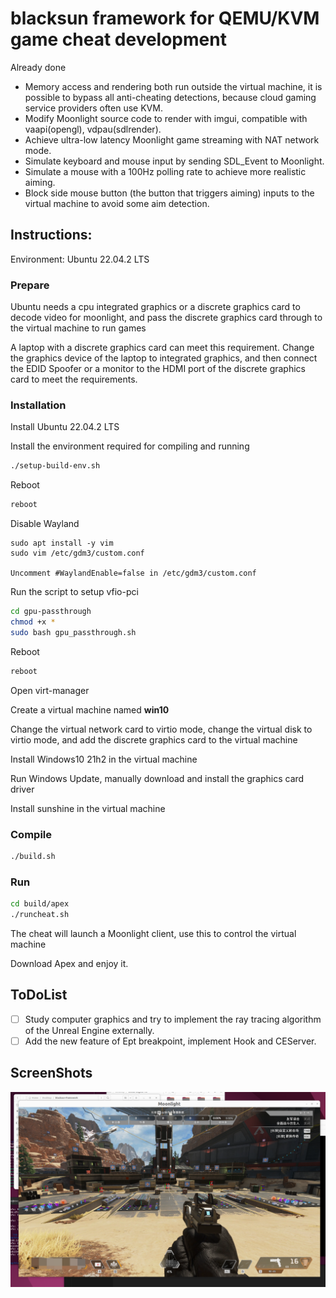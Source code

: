 # blacksun framework for QEMU/KVM game cheat development

Already done

- Memory access and rendering both run outside the virtual machine, it is possible to bypass all anti-cheating detections, because cloud gaming service providers often use KVM.
- Modify Moonlight source code to render with imgui, compatible with vaapi(opengl), vdpau(sdlrender).
- Achieve ultra-low latency Moonlight game streaming with NAT network mode.
- Simulate keyboard and mouse input by sending SDL_Event to Moonlight.
- Simulate a mouse with a 100Hz polling rate to achieve more realistic aiming.
- Block side mouse button (the button that triggers aiming) inputs to the virtual machine to avoid some aim detection.

## Instructions:

Environment: Ubuntu 22.04.2 LTS

### Prepare

Ubuntu needs a cpu integrated graphics or a discrete graphics card to decode video for moonlight, and pass the discrete graphics card through to the virtual machine to run games

A laptop with a discrete graphics card can meet this requirement. Change the graphics device of the laptop to integrated graphics, and then connect the EDID Spoofer or a monitor to the HDMI port of the discrete graphics card to meet the requirements.

### Installation

Install Ubuntu 22.04.2 LTS

Install the environment required for compiling and running

```bash
./setup-build-env.sh
```

Reboot

```bash
reboot
```

Disable Wayland 

```
sudo apt install -y vim
sudo vim /etc/gdm3/custom.conf

Uncomment #WaylandEnable=false in /etc/gdm3/custom.conf
```

Run the script to setup vfio-pci

```bash
cd gpu-passthrough
chmod +x *
sudo bash gpu_passthrough.sh
```

Reboot

```bash
reboot
```

Open virt-manager

Create a virtual machine named **win10**

Change the virtual network card to virtio mode, change the virtual disk to virtio mode, and add the discrete graphics card to the virtual machine

Install Windows10 21h2 in the virtual machine

Run Windows Update, manually download and install the graphics card driver

Install sunshine in the virtual machine


### Compile

```bash
./build.sh
```

### Run

```bash
cd build/apex
./runcheat.sh
```

The cheat will launch a Moonlight client, use this to control the virtual machine

Download Apex and enjoy it.

## ToDoList

- [ ]  Study computer graphics and try to implement the ray tracing algorithm of the Unreal Engine externally.
- [ ]  Add the new feature of Ept breakpoint, implement Hook and CEServer.

## ScreenShots

![1](./screenshots/1.PNG)

